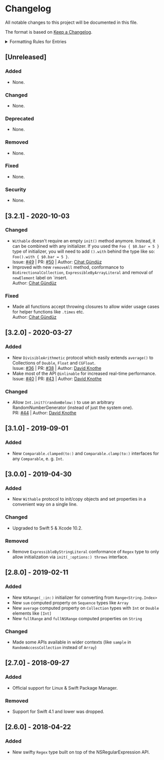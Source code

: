# Changelog
All notable changes to this project will be documented in this file.

The format is based on [Keep a Changelog](http://keepachangelog.com/en/1.0.0/).

<details>
<summary>Formatting Rules for Entries</summary>
Each entry should use the following format:

```markdown
- Summary of what was changed in a single line using past tense & followed by two whitespaces.  
  Issue: [#0](https://github.com/Flinesoft/HandySwift/issues/0) | PR: [#0](https://github.com/Flinesoft/HandySwift/pull/0) | Author: [Cihat Gündüz](https://github.com/Jeehut)
```

Note that at the end of the summary line, you need to add two whitespaces (`  `) for correct rendering on GitHub.

If needed, pluralize to `Tasks`, `PRs` or `Authors` and list multiple entries separated by `, `. Also, remove entries not needed in the second line.
</details>

## [Unreleased]
### Added
- None.
### Changed
- None.
### Deprecated
- None.
### Removed
- None.
### Fixed
- None.
### Security
- None.

## [3.2.1] - 2020-10-03
### Changed
- `Withable` doesn't require an empty `init()` method anymore. Instead, it can be combined with any initializer. If you used the `Foo { $0.bar = 5 }` type of initializer, you will need to add `().with` behind the type like so: `Foo().with { $0.bar = 5 }`.  
  Issue: [#49](https://github.com/Flinesoft/HandySwift/issues/49) | PR: [#50](https://github.com/Flinesoft/HandySwift/pull/50) | Author: [Cihat Gündüz](https://github.com/Jeehut)
- Improved with new `removeAll` method, conformance to `BidirectionalCollection`, `ExpressibleByArrayLiteral` and removal of `newElement` label on `insert.  
  Author: [Cihat Gündüz](https://github.com/Jeehut)
### Fixed
- Made all functions accept throwing closures to allow wider usage cases for helper functions like `.times` etc.    
  Author: [Cihat Gündüz](https://github.com/Jeehut)

## [3.2.0] - 2020-03-27
### Added
- New `DivisibleArithmetic` protocol which easily extends `average()` to Collections of `Double`, `Float` and `CGFloat`.  
  Issue: [#36](https://github.com/Flinesoft/HandySwift/issues/36) | PR: [#38](https://github.com/Flinesoft/HandySwift/pull/38) | Author: [David Knothe](https://github.com/knothed)
- Make most of the API `@inlinable` for increased real-time performance.  
  Issue: [#40](https://github.com/Flinesoft/HandySwift/issues/40) | PR: [#43](https://github.com/Flinesoft/HandySwift/pull/43) | Author: [David Knothe](https://github.com/knothed)
### Changed
- Allow `Int.init?(randomBelow:)` to use an arbitrary RandomNumberGenerator (instead of just the system one).  
  PR: [#44](https://github.com/Flinesoft/HandySwift/pull/44) | Author: [David Knothe](https://github.com/knothed)

## [3.1.0] - 2019-09-01
### Added
- New `Comparable.clamped(to:)` and `Comparable.clamp(to:)` interfaces for any `Comparable`, e. g. `Int`.  
  
## [3.0.0] - 2019-04-30
### Added
- New `Withable` protocol to init/copy objects and set properties in a convenient way on a single line.  
### Changed
- Upgraded to Swift 5 & Xcode 10.2.  
### Removed
- Remove `ExpressibleByStringLiteral` conformance of `Regex` type to only allow initialization via `init(_:options:) throws` interface.  
  
## [2.8.0] - 2019-02-11
### Added
- New `NSRange(_:in:)` initializer for converting from `Range<String.Index>`  
- New `sum` computed property on `Sequence` types like `Array`  
- New `average` computed property on `Collection` types with `Int` or `Double` elements like `[Int]`  
- New `fullRange` and `fullNSRange` computed properties on `String`  
### Changed
- Made some APIs available in wider contexts (like `sample` in `RandomAccessCollection` instead of `Array`)  
  
## [2.7.0] - 2018-09-27
### Added
- Official support for Linux & Swift Package Manager.  
### Removed
- Support for Swift 4.1 and lower was dropped.  
  
## [2.6.0] - 2018-04-22
### Added
- New swifty `Regex` type built on top of the NSRegularExpression API.  
